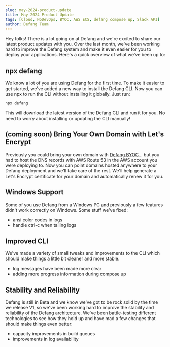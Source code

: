 ```yaml
---
slug: may-2024-product-update
title: May 2024 Product Update
tags: [Cloud, NoDevOps, BYOC, AWS ECS, defang compose up, Slack API]
author: Defang Team
---
```


Hey folks! There is a lot going on at Defang and we're excited to share our latest product updates with you. Over the last month, we've been working hard to improve the Defang system and make it even easier for you to deploy your applications. Here's a quick overview of what we've been up to:

## npx defang

We know a lot of you are using Defang for the first time. To make it easier to get started, we've added a new way to install the Defang CLI. Now you can use npx to run the CLI without installing it globally. Just run:

```bash
npx defang
```

This will download the latest version of the Defang CLI and run it for you. No need to worry about installing or updating the CLI manually!

## (coming soon) Bring Your Own Domain with Let's Encrypt

Previously you could bring your own domain with <a href="/docs/concepts/defang-byoc">Defang BYOC</a>... but you had to host the DNS records with AWS Route 53 in the AWS account you were deploying to. Now you can point domains hosted anywhere to your Defang deployment and we'll take care of the rest. We'll help generate a Let's Encrypt certificate for your domain and automatically renew it for you.

## Windows Support

Some of you use Defang from a Windows PC and previously a few features didn't work correctly on Windows. Some stuff we've fixed:
* ansi color codes in logs
* handle ctrl-c when tailing logs

## Improved CLI

We've made a variety of small tweaks and improvements to the CLI which should make things a little bit cleaner and more stable.
* log messages have been made more clear
* adding more progress information during compose up

## Stability and Reliability

Defang is still in Beta and we know we've got to be rock solid by the time we release V1, so we've been working hard to improve the stability and reliability of the Defang architecture. We've been battle-testing different technologies to see how they hold up and have mad a few changes that should make things even better:
* capacity improvements in build queues
* improvements in log availability